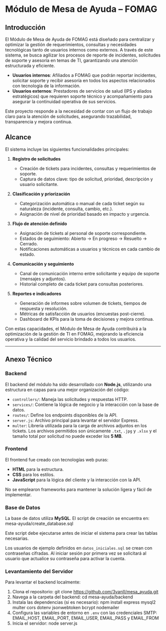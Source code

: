 # Módulo de Mesa de Ayuda – FOMAG

## Introducción
El Módulo de Mesa de Ayuda de FOMAG está diseñado para centralizar y optimizar la gestión de requerimientos, consultas y necesidades tecnológicas tanto de usuarios internos como externos. A través de este sistema, se busca agilizar los procesos de reporte de incidentes, solicitudes de soporte y asesoría en temas de TI, garantizando una atención estructurada y eficiente.

- **Usuarios internos**: Afiliados a FOMAG que podrán reportar incidentes, solicitar soporte y recibir asesoría en todos los aspectos relacionados con tecnología de la información.
- **Usuarios externos**: Prestadores de servicios de salud (IPS y aliados estratégicos) que requieren soporte técnico y acompañamiento para asegurar la continuidad operativa de sus servicios.

Este proyecto responde a la necesidad de contar con un flujo de trabajo claro para la atención de solicitudes, asegurando trazabilidad, transparencia y mejora continua.

## Alcance
El sistema incluye las siguientes funcionalidades principales:

1. **Registro de solicitudes**  
   - Creación de tickets para incidentes, consultas y requerimientos de soporte.
   - Captura de datos clave: tipo de solicitud, prioridad, descripción y usuario solicitante.

2. **Clasificación y priorización**  
   - Categorización automática o manual de cada ticket según su naturaleza (incidente, consulta, cambio, etc.).  
   - Asignación de nivel de prioridad basado en impacto y urgencia.

3. **Flujo de atención definido**  
   - Asignación de tickets al personal de soporte correspondiente.  
   - Estados de seguimiento: Abierto → En progreso → Resuelto → Cerrado.  
   - Notificaciones automáticas a usuarios y técnicos en cada cambio de estado.

4. **Comunicación y seguimiento**  
   - Canal de comunicación interno entre solicitante y equipo de soporte (mensajes y adjuntos).  
   - Historial completo de cada ticket para consultas posteriores.

5. **Reportes e indicadores**  
   - Generación de informes sobre volumen de tickets, tiempos de respuesta y resolución.  
   - Métricas de satisfacción de usuarios (encuestas post-cierre).  
   - Dashboard de KPIs para la toma de decisiones y mejora continua.

Con estas capacidades, el Módulo de Mesa de Ayuda contribuirá a la optimización de la gestión de TI en FOMAG, mejorando la eficiencia operativa y la calidad del servicio brindado a todos los usuarios.  

---

## Anexo Técnico

### Backend

El backend del módulo ha sido desarrollado con **Node.js**, utilizando una estructura en capas para una mejor organización del código:

- `controllers/`: Maneja las solicitudes y respuestas HTTP.
- `services/`: Contiene la lógica de negocio y la interacción con la base de datos.
- `routes/`: Define los endpoints disponibles de la API.
- `server.js`: Archivo principal para levantar el servidor Express.
- `multer`: Librería utilizada para la carga de archivos adjuntos en los tickets.
  Los archivos permitidos son únicamente `.txt`, `.jpg` y `.xlsx` y el tamaño
  total por solicitud no puede exceder los **5 MB**.

### Frontend

El frontend fue creado con tecnologías web puras:

- **HTML** para la estructura.
- **CSS** para los estilos.
- **JavaScript** para la lógica del cliente y la interacción con la API.

No se emplearon frameworks para mantener la solución ligera y fácil de implementar.

### Base de Datos

La base de datos utiliza **MySQL**. El script de creación se encuentra en: mesa-ayuda/create_database.sql


Este script debe ejecutarse antes de iniciar el sistema para crear las tablas necesarias.

Los usuarios de ejemplo definidos en `datos_iniciales.sql` se crean con contraseñas cifradas.
Al iniciar sesión por primera vez se solicitará al usuario que actualice su contraseña para activar la cuenta.

### Levantamiento del Servidor

Para levantar el backend localmente:

1. Clona el repositorio:
   git clone https://github.com/3vanII/mesa_ayuda.git
2. Navega a la carpeta del backend:
   cd mesa-ayuda/backend
3. Instala las dependencias (si es necesario):
   npm install express mysql2 multer cors dotenv jsonwebtoken bcrypt nodemailer
4. Configura las variables de entorno en `.env` con las credenciales SMTP:
   EMAIL_HOST, EMAIL_PORT, EMAIL_USER, EMAIL_PASS y EMAIL_FROM
5. Inicia el servidor:
   node server.js



